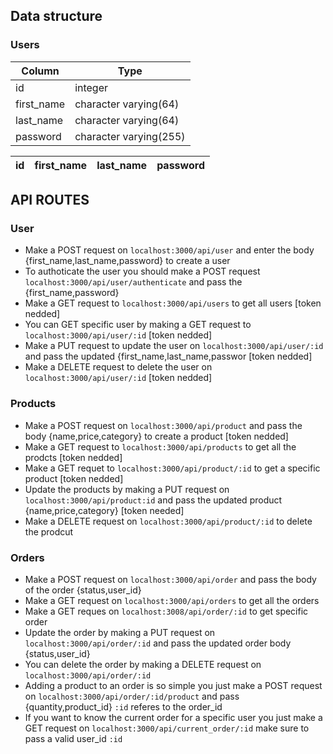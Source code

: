 ## Data structure


### Users

|   Column   |          Type          |      
| ---------- | ---------------------- |
| id         | integer                |           
| first_name | character varying(64)  |  
| last_name  | character varying(64)  |           
| password   | character varying(255) | 

| id | first_name | last_name | password |
| -- | ---------- | --------- | -------- |


## API ROUTES

### User
 - Make a POST request on `localhost:3000/api/user` and enter the body {first_name,last_name,password} to create a user
 - To authoticate the user you should make a POST request `localhost:3000/api/user/authenticate` and pass the {first_name,password}
 - Make a GET request to `localhost:3000/api/users` to get all users [token nedded]
 - You can GET specific user by making a GET request to `localhost:3000/api/user/:id` [token nedded]
 - Make a PUT request to update the user on `localhost:3000/api/user/:id` and pass the updated {first_name,last_name,passwor [token nedded]
 - Make a DELETE request to delete the user on `localhost:3000/api/user/:id`  [token nedded]

### Products
 - Make a POST request on `localhost:3000/api/product` and pass the body {name,price,category} to create a product [token nedded]
 - Make a GET request to `localhost:3000/api/products` to get all the prodcts [token nedded]
 - Make a GET requet to `localhost:3000/api/product/:id` to get a specific product [token nedded]
 - Update the products by making a PUT request on `localhost:3000/api/product:id` and pass the updated product {name,price,category} [token needed]
 - Make a DELETE request on `localhost:3000/api/product/:id` to delete the prodcut

### Orders
 - Make a POST request on `localhost:3000/api/order` and pass the body of the order {status,user_id}
 - Make a GET request on `localhost:3000/api/orders` to get all the orders
 - Make a GET reques on `localhost:3008/api/order/:id` to get specific order
 - Update the order by making a PUT request on `localhost:3000/api/order/:id` and pass the updated order body {status,user_id}
 - You can delete the order by making a DELETE request on `localhost:3000/api/order/:id`
 - Adding a product to an order is so simple you just make a POST request on `localhost:3000/api/order/:id/product` and pass {quantity,product_id} `:id` referes to the order_id
 - If you want to know the current order for a specific user you just make a GET request on `localhost:3000/api/current_order/:id` make sure to pass a valid user_id `:id` 
